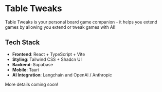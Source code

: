 # Table Tweaks

Table Tweaks is your personal board game companion - it helps you extend games by allowing you extend or tweak games with AI!


## Tech Stack

- **Frontend**: React + TypeScript + Vite
- **Styling**: Tailwind CSS + Shadcn UI
- **Backend**: Supabase
- **Mobile**: Tauri
- **AI Integration**: Langchain and OpenAI / Anthropic



More details coming soon!
